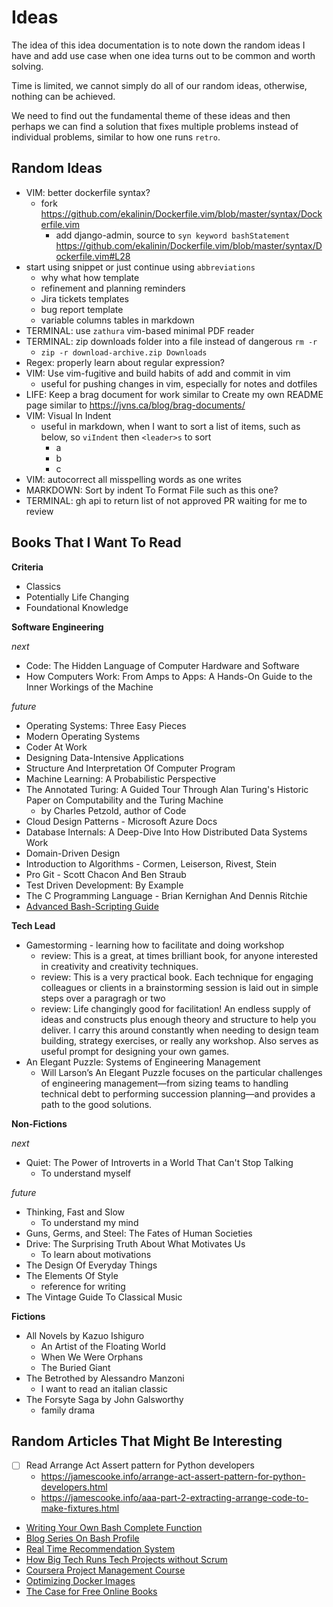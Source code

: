 # Ideas

The idea of this idea documentation is to note down the random ideas I have and add use case when one idea turns out to be common and worth solving.

Time is limited, we cannot simply do all of our random ideas, otherwise, nothing can be achieved.

We need to find out the fundamental theme of these ideas and then perhaps we can find a solution that fixes multiple problems instead of individual problems, similar to how one runs `retro`.

## Random Ideas

- VIM: better dockerfile syntax?
  - fork https://github.com/ekalinin/Dockerfile.vim/blob/master/syntax/Dockerfile.vim
    - add django-admin, source to `syn keyword bashStatement` https://github.com/ekalinin/Dockerfile.vim/blob/master/syntax/Dockerfile.vim#L28
- start using snippet or just continue using `abbreviations`
  - why what how template
  - refinement and planning reminders
  - Jira tickets templates
  - bug report template
  - variable columns tables in markdown
- TERMINAL: use `zathura` vim-based minimal PDF reader
- TERMINAL: zip downloads folder into a file instead of dangerous `rm -r`
  - `zip -r download-archive.zip Downloads`
- Regex: properly learn about regular expression?
- VIM: Use vim-fugitive and build habits of add and commit in vim
  - useful for pushing changes in vim, especially for notes and dotfiles
- LIFE: Keep a brag document for work similar to Create my own README page similar to https://jvns.ca/blog/brag-documents/
- VIM: Visual In Indent
  - useful in markdown, when I want to sort a list of items, such as below, so `viIndent` then `<leader>s` to sort
    - a
    - b
    - c
- VIM: autocorrect all misspelling words as one writes
- MARKDOWN: Sort by indent To Format File such as this one?
- TERMINAL: gh api to return list of not approved PR waiting for me to review

## Books That I Want To Read

**Criteria**

- Classics
- Potentially Life Changing
- Foundational Knowledge

**Software Engineering**

_next_

- Code: The Hidden Language of Computer Hardware and Software
- How Computers Work: From Amps to Apps: A Hands-On Guide to the Inner Workings of the Machine

_future_

- Operating Systems: Three Easy Pieces
- Modern Operating Systems
- Coder At Work
- Designing Data-Intensive Applications
- Structure And Interpretation Of Computer Program
- Machine Learning: A Probabilistic Perspective
- The Annotated Turing: A Guided Tour Through Alan Turing's Historic Paper on Computability and the Turing Machine
  - by Charles Petzold, author of Code
- Cloud Design Patterns - Microsoft Azure Docs
- Database Internals: A Deep-Dive Into How Distributed Data Systems Work
- Domain-Driven Design
- Introduction to Algorithms - Cormen, Leiserson, Rivest, Stein
- Pro Git - Scott Chacon And Ben Straub
- Test Driven Development: By Example
- The C Programming Language - Brian Kernighan And Dennis Ritchie
- [Advanced Bash-Scripting Guide](https://tldp.org/LDP/abs/html/index.html)

**Tech Lead**

- Gamestorming - learning how to facilitate and doing workshop
  - review: This is a great, at times brilliant book, for anyone interested in creativity and creativity techniques.
  - review: This is a very practical book. Each technique for engaging colleagues or clients in a brainstorming session is laid out in simple steps over a paragragh or two
  - review: Life changingly good for facilitation! An endless supply of ideas and constructs plus enough theory and structure to help you deliver. I carry this around constantly when needing to design team building, strategy exercises, or really any workshop. Also serves as useful prompt for designing your own games.
- An Elegant Puzzle: Systems of Engineering Management
  - Will Larson’s An Elegant Puzzle focuses on the particular challenges of engineering management—from sizing teams to handling technical debt to performing succession planning—and provides a path to the good solutions.

**Non-Fictions**

_next_

- Quiet: The Power of Introverts in a World That Can't Stop Talking
  - To understand myself

_future_

- Thinking, Fast and Slow
  - To understand my mind
- Guns, Germs, and Steel: The Fates of Human Societies
- Drive: The Surprising Truth About What Motivates Us
  - To learn about motivations
- The Design Of Everyday Things
- The Elements Of Style
  - reference for writing
- The Vintage Guide To Classical Music

**Fictions**

- All Novels by Kazuo Ishiguro
  - An Artist of the Floating World
  - When We Were Orphans
  - The Buried Giant
- The Betrothed by Alessandro Manzoni
  - I want to read an italian classic
- The Forsyte Saga by John Galsworthy
  - family drama

## Random Articles That Might Be Interesting

- [ ] Read Arrange Act Assert pattern for Python developers
  - https://jamescooke.info/arrange-act-assert-pattern-for-python-developers.html
  - https://jamescooke.info/aaa-part-2-extracting-arrange-code-to-make-fixtures.html
- [Writing Your Own Bash Complete Function](https://fahdshariff.blogspot.com/2011/04/writing-your-own-bash-completion.html)
- [Blog Series On Bash Profile](https://fahdshariff.blogspot.com/2011/03/my-bash-profile-part-i.html)
- [Real Time Recommendation System](https://eugeneyan.com/writing/real-time-recommendations/#how-to-design-and-implement-an-mvp)
- [How Big Tech Runs Tech Projects without Scrum](https://blog.pragmaticengineer.com/project-management-at-big-tech/)
- [Coursera Project Management Course](https://www.coursera.org/professional-certificates/google-project-management#courses)
- [Optimizing Docker Images](https://www.ctl.io/developers/blog/post/optimizing-docker-images/)
- [The Case for Free Online Books](https://from-a-to-remzi.blogspot.com/2014/01/the-case-for-free-online-books-fobs.html)
